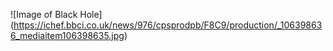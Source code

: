 ![Image of Black Hole] (https://ichef.bbci.co.uk/news/976/cpsprodpb/F8C9/production/_106398636_mediaitem106398635.jpg)
